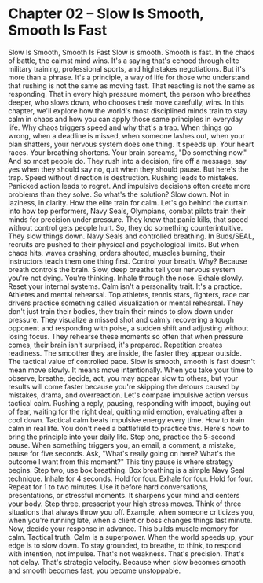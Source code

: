 # Chapter 02 – Slow Is Smooth, Smooth Is Fast

Slow Is Smooth, Smooth Is Fast Slow is smooth. Smooth is fast. In the chaos of battle, the calmst mind wins. It's a saying that's echoed through elite military training, professional sports, and highstakes negotiations. But it's more than a phrase. It's a principle, a way of life for those who understand that rushing is not the same as moving fast. That reacting is not the same as responding. That in every high pressure moment, the person who breathes deeper, who slows down, who chooses their move carefully, wins. In this chapter, we'll explore how the world's most disciplined minds train to stay calm in chaos and how you can apply those same principles in everyday life. Why chaos triggers speed and why that's a trap. When things go wrong, when a deadline is missed, when someone lashes out, when your plan shatters, your nervous system does one thing. It speeds up. Your heart races. Your breathing shortens. Your brain screams, "Do something now." And so most people do. They rush into a decision, fire off a message, say yes when they should say no, quit when they should pause. But here's the trap. Speed without direction is destruction. Rushing leads to mistakes. Panicked action leads to regret. And impulsive decisions often create more problems than they solve. So what's the solution? Slow down. Not in laziness, in clarity. How the elite train for calm. Let's go behind the curtain into how top performers, Navy Seals, Olympians, combat pilots train their minds for precision under pressure. They know that panic kills, that speed without control gets people hurt. So, they do something counterintuitive. They slow things down. Navy Seals and controlled breathing. In Buds/SEAL, recruits are pushed to their physical and psychological limits. But when chaos hits, waves crashing, orders shouted, muscles burning, their instructors teach them one thing first. Control your breath. Why? Because breath controls the brain. Slow, deep breaths tell your nervous system you're not dying. You're thinking. Inhale through the nose. Exhale slowly. Reset your internal systems. Calm isn't a personality trait. It's a practice. Athletes and mental rehearsal. Top athletes, tennis stars, fighters, race car drivers practice something called visualization or mental rehearsal. They don't just train their bodies, they train their minds to slow down under pressure. They visualize a missed shot and calmly recovering a tough opponent and responding with poise, a sudden shift and adjusting without losing focus. They rehearse these moments so often that when pressure comes, their brain isn't surprised, it's prepared. Repetition creates readiness. The smoother they are inside, the faster they appear outside. The tactical value of controlled pace. Slow is smooth, smooth is fast doesn't mean move slowly. It means move intentionally. When you take your time to observe, breathe, decide, act, you may appear slow to others, but your results will come faster because you're skipping the detours caused by mistakes, drama, and overreaction. Let's compare impulsive action versus tactical calm. Rushing a reply, pausing, responding with impact, buying out of fear, waiting for the right deal, quitting mid emotion, evaluating after a cool down. Tactical calm beats impulsive energy every time. How to train calm in real life. You don't need a battlefield to practice this. Here's how to bring the principle into your daily life. Step one, practice the 5-second pause. When something triggers you, an email, a comment, a mistake, pause for five seconds. Ask, "What's really going on here? What's the outcome I want from this moment?" This tiny pause is where strategy begins. Step two, use box breathing. Box breathing is a simple Navy Seal technique. Inhale for 4 seconds. Hold for four. Exhale for four. Hold for four. Repeat for 1 to two minutes. Use it before hard conversations, presentations, or stressful moments. It sharpens your mind and centers your body. Step three, presscript your high stress moves. Think of three situations that always throw you off. Example, when someone criticizes you, when you're running late, when a client or boss changes things last minute. Now, decide your response in advance. This builds muscle memory for calm. Tactical truth. Calm is a superpower. When the world speeds up, your edge is to slow down. To stay grounded, to breathe, to think, to respond with intention, not impulse. That's not weakness. That's precision. That's not delay. That's strategic velocity. Because when slow becomes smooth and smooth becomes fast, you become unstoppable.